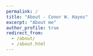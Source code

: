 ```yaml
---
permalink: /
title: "About - Conor W. Hayes"
excerpt: "About me"
author_profile: true
redirect_from:
  - /about/
  - /about.html
---
```


